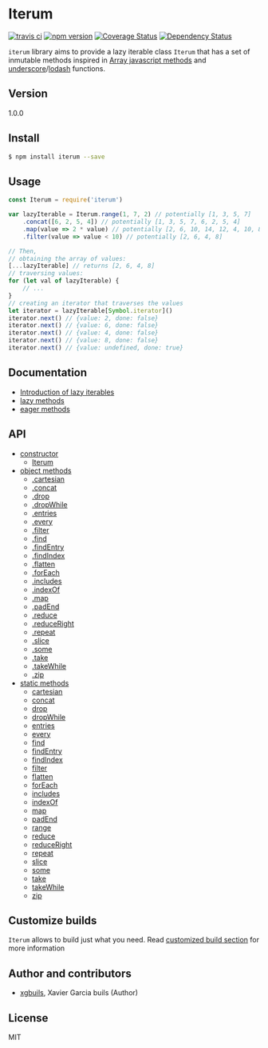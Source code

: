 # Iterum

[![travis ci][1]][2]
[![npm version][3]][4]
[![Coverage Status][5]][6]
[![Dependency Status][7]][8]

`iterum` library aims to provide a lazy iterable class `Iterum` that has a set of inmutable methods inspired in [Array javascript methods](https://developer.mozilla.org/en-US/docs/Web/JavaScript/Reference/Global_Objects/Array) and [underscore](http://underscorejs.org/)/[lodash](https://lodash.com) functions.

## Version
1.0.0

## Install

``` bash
$ npm install iterum --save
```

## Usage
``` javascript
const Iterum = require('iterum')

var lazyIterable = Iterum.range(1, 7, 2) // potentially [1, 3, 5, 7]
    .concat([6, 2, 5, 4]) // potentially [1, 3, 5, 7, 6, 2, 5, 4]
    .map(value => 2 * value) // potentially [2, 6, 10, 14, 12, 4, 10, 8]
    .filter(value => value < 10) // potentially [2, 6, 4, 8]

// Then,
// obtaining the array of values:
[...lazyIterable] // returns [2, 6, 4, 8] 
// traversing values:
for (let val of lazyIterable) {
    // ...
}
// creating an iterator that traverses the values
let iterator = lazyIterable[Symbol.iterator]()
iterator.next() // {value: 2, done: false}
iterator.next() // {value: 6, done: false}
iterator.next() // {value: 4, done: false}
iterator.next() // {value: 8, done: false}
iterator.next() // {value: undefined, done: true}
```

## Documentation
- [Introduction of lazy iterables]()
- [lazy methods]()
- [eager methods]()

## API
- [constructor](doc/API_constructor.md)
    - [Iterum](doc/API_constructor.md#iterum-generator-boundparams)
- [object methods](doc/API_object_methods.md) 
    - [.cartesian](doc/API_object_methods.md#cartesian-iterables) 
    - [.concat](doc/API_object_methods.md#concat-iterables)
    - [.drop](doc/API_object_methods.md#drop-n--1)
    - [.dropWhile](doc/API_object_methods.md#dropwhile-predicate-context--this)
    - [.entries](doc/API_lazy_methods.md#entries-)
    - [.every](doc/API_object_methods.md#every-predicate-context--this)
    - [.filter](doc/API_object_methods.md#filter-predicate-context--this)
    - [.find](doc/API_object_methods.md#find-predicate-context--this)
    - [.findEntry](doc/API_object_methods.md#findentry-predicate-context--this)
    - [.findIndex](doc/API_object_methods.md#findindex-predicate-context--this)
    - [.flatten](doc/API_lazy_methods.md#flatten-depth--1)
    - [.forEach](doc/API_object_methods.md#foreach-cb-context)
    - [.includes](doc/API_object_methods.md#includes-value-fromindex--0)
    - [.indexOf](doc/API_object_methods.md#indexof-value-fromindex--0)
    - [.map](doc/API_object_methods.md#map-cb-context--this)
    - [.padEnd](doc/API_lazy_methods.md#padend-length--0-value--undefined)
    - [.reduce](doc/API_object_methods.md#reduce-cb-initialvalue)
    - [.reduceRight](doc/API_object_methods.md#reduceright-cb-initialvalue)
    - [.repeat](doc/API_object_methods.md#repeatn--infinity)
    - [.slice](doc/API_object_methods.md#slice-start--0-end--infinity)
    - [.some](doc/API_object_methods.md#some-predicate-context--this)
    - [.take](doc/API_object_methods.md#take-n--1)
    - [.takeWhile](doc/API_object_methods.md#takewhile-predicate-context--this)
    - [.zip](doc/API_object_methods.md#zip-iterables)
- [static methods](doc/API_static_methods.md#static-methods)
    - [cartesian](doc/API_static_methods.md#iterumcartesian-iterable-iterables)
    - [concat](doc/API_static_methods.md#iterumconcat-iterable-iterables)
    - [drop](doc/API_static_methods.md#iterumdrop-iterable-n--1)
    - [dropWhile](doc/API_static_methods.md#iterumdropwhile-iterable-predicate-context)
    - [entries](doc/API_static_methods.md#iterumentries-iterable)
    - [every](doc/API_object_methods.md#every-predicate-context--this)
    - [find](doc/API_static_methods.md#iterumfind-iterable-predicate-context)
    - [findEntry](doc/API_static_methods.md#iterumfindentry-iterable-predicate-context)
    - [findIndex](doc/API_static_methods.md#iterumfindindex-iterable-predicate-context)
    - [filter](doc/API_static_methods.md#iterumfilter-iterable-predicate-context)
    - [flatten](doc/API_static_methods.md#iterumflatten-iterable-depth--1)
    - [forEach](doc/API_static_methods.md#iterumforeach-iterable-cb-context)
    - [includes](doc/API_static_methods.md#iterumincludes-iterable-value-fromindex--0)
    - [indexOf](doc/API_static_methods.md#iterumindexof-iterable-value-fromindex--0)
    - [map](doc/API_static_methods.md#iterummap-iterable-cb-context)
    - [padEnd](doc/API_static_methods.md#iterumpadend-iterable-length--0-value--undefined)
    - [range](doc/API_static_methods.md#iterumrangestart--0-end--infinity-step--1)
    - [reduce](doc/API_static_methods.md#iterumreduce-iterable-callback-initialvalue)
    - [reduceRight](doc/API_static_methods.md#iterumreduceright-iterable-callback-initialvalue)
    - [repeat](doc/API_static_methods.md#iterumrepeatiterable-n--infinity)
    - [slice](doc/API_static_methods.md#iterumslice-iterable-start--0-end--infinity)
    - [some](doc/API_static_methods.md#iterumsome-iterable-callback-context)
    - [take](doc/API_static_methods.md#iterumtake-iterable-n--1)
    - [takeWhile](doc/API_static_methods.md#iterumtakewhile-iterable-predicate-context)
    - [zip](doc/API_static_methods.md#iterumzip-iterable-iterables)

## Customize builds
`Iterum` allows to build just what you need. Read [customized build section](doc/customized_builds.md) for more information

## Author and contributors
- [xgbuils](https://github.com/xgbuils), Xavier Garcia buils (Author)

## License
MIT


  [1]: https://travis-ci.org/xgbuils/iterum.svg?branch=master
  [2]: https://travis-ci.org/xgbuils/iterum
  [3]: https://badge.fury.io/js/iterum.svg
  [4]: https://badge.fury.io/js/iterum
  [5]: https://coveralls.io/repos/github/xgbuils/iterum/badge.svg?branch=master
  [6]: https://coveralls.io/github/xgbuils/iterum?branch=master
  [7]: https://david-dm.org/xgbuils/iterum.svg
  [8]: https://david-dm.org/xgbuils/iterum